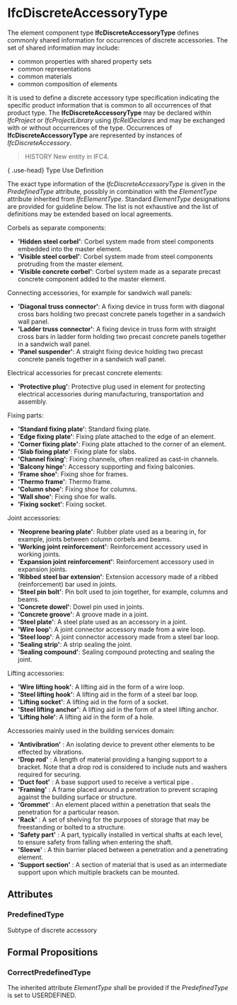 # IfcDiscreteAccessoryType

The element component type **IfcDiscreteAccessoryType** defines commonly shared information for occurrences of discrete accessories. The set of shared information may include:

* common properties with shared property sets
* common representations
* common materials
* common composition of elements
<!-- end of definition -->
It is used to define a discrete accessory type specification indicating the specific product information that is common to all occurrences of that product type. The **IfcDiscreteAccessoryType** may be declared within _IfcProject_ or _IfcProjectLibrary_ using _IfcRelDeclares_ and may be exchanged with or without occurrences of the type. Occurrences of **IfcDiscreteAccessoryType** are represented by instances of _IfcDiscreteAccessory_.

> HISTORY New entity in IFC4.

{ .use-head}
Type Use Definition

The exact type information of the _IfcDiscreteAccessoryType_ is given in the _PredefinedType_ attribute, possibly in combination with the _ElementType_ attribute inherited from _IfcElementType_. Standard _ElementType_ designations are provided for guideline below. The list is not exhaustive and the list of definitions may be extended based on local agreements.

Corbels as separate components:

* **'Hidden steel corbel'**: Corbel system made from steel components embedded into the master element.
* **'Visible steel corbel'**: Corbel system made from steel components protruding from the master element.
* **'Visible concrete corbel'**: Corbel system made as a separate precast concrete component added to the master element.

Connecting accessories, for example for sandwich wall panels:

* **'Diagonal truss connector'**: A fixing device in truss form with diagonal cross bars holding two precast concrete panels together in a sandwich wall panel.
* **'Ladder truss connector'**: A fixing device in truss form with straight cross bars in ladder form holding two precast concrete panels together in a sandwich wall panel.
* **'Panel suspender'**: A straight fixing device holding two precast concrete panels together in a sandwich wall panel.

Electrical accessories for precast concrete elements:

* **'Protective plug'**: Protective plug used in element for protecting electrical accessories during manufacturing, transportation and assembly.

Fixing parts:

* **'Standard fixing plate'**: Standard fixing plate.
* **'Edge fixing plate'**: Fixing plate attached to the edge of an element.
* **'Corner fixing plate'**: Fixing plate attached to the corner of an element.
* **'Slab fixing plate'**: Fixing plate for slabs.
* **'Channel fixing'**: Fixing channels, often realized as cast-in channels.
* **'Balcony hinge'**: Accessory supporting and fixing balconies.
* **'Frame shoe'**: Fixing shoe for frames.
* **'Thermo frame'**: Thermo frame.
* **'Column shoe'**: Fixing shoe for columns.
* **'Wall shoe'**: Fixing shoe for walls.
* **'Fixing socket'**: Fixing socket.

Joint accessories:

* **'Neoprene bearing plate'**: Rubber plate used as a bearing in, for example, joints between column corbels and beams.
* **'Working joint reinforcement'**: Reinforcement accessory used in working joints.
* **'Expansion joint reinforcement'**: Reinforcement accessory used in expansion joints.
* **'Ribbed steel bar extension'**: Extension accessory made of a ribbed (reinforcement) bar used in joints.
* **'Steel pin bolt'**: Pin bolt used to join together, for example, columns and beams.
* **'Concrete dowel'**: Dowel pin used in joints.
* **'Concrete groove'**: A groove made in a joint.
* **'Steel plate'**: A steel plate used as an accessory in a joint.
* **'Wire loop'**: A joint connector accessory made from a wire loop.
* **'Steel loop'**: A joint connector accessory made from a steel bar loop.
* **'Sealing strip'**: A strip sealing the joint.
* **'Sealing compound'**: Sealing compound protecting and sealing the joint.

Lifting accessories:

* **'Wire lifting hook'**: A lifting aid in the form of a wire loop.
* **'Steel lifting hook'**: A lifting aid in the form of a steel bar loop.
* **'Lifting socket'**: A lifting aid in the form of a socket.
* **'Steel lifting anchor'**: A lifting aid in the form of a steel lifting anchor.
* **'Lifting hole'**: A lifting aid in the form of a hole.

Accessories mainly used in the building services domain:

* **'Antivibration'** : An isolating device to prevent other elements to be effected by vibrations.
* **'Drop rod'** : A length of material providing a hanging support to a bracket. Note that a drop rod is considered to include nuts and washers required for securing.
* **'Duct foot'** : A base support used to receive a vertical pipe .
* **'Framing'** : A frame placed around a penetration to prevent scraping against the building surface or structure.
* **'Grommet'** : An element placed within a penetration that seals the penetration for a particular reason.
* **'Rack'** : A set of shelving for the purposes of storage that may be freestanding or bolted to a structure.
* **'Safety part'** : A part, typically installed in vertical shafts at each level, to ensure safety from falling when entering the shaft.
* **'Sleeve'** : A thin barrier placed between a penetration and a penetrating element.
* **'Support section'** : A section of material that is used as an intermediate support upon which multiple brackets can be mounted.

## Attributes

### PredefinedType
Subtype of discrete accessory

## Formal Propositions

### CorrectPredefinedType
The inherited attribute _ElementType_ shall be provided if the _PredefinedType_ is set to USERDEFINED.
